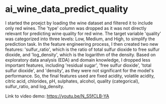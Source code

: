 # ai_wine_data_predict_quality
I started the proejct by loading the wine dataset and filtered it to include only red wines. The 'type' column was dropped as it was not directly relevant for predicting wine quality for red wine. The target variable 'quality' was categorized into three levels: Low, Medium, and High, to simplify the prediction task. In the feature engineering process, I then created two new features: 'sulfur_ratio', which is the ratio of total sulfur dioxide to free sulfur dioxide, and 'log_density', which is the logarithm of the density. Based on exploratory data analysis (EDA) and domain knowledge, I dropped less important features, including 'residual sugar', 'free sulfur dioxide', 'total sulfur dioxide', and 'density', as they were not significant for the model's performance. So, the final features used are fixed acidity, volatile acidity, citric acid, chlorides, pH, sulphates, alcohol, quality (categorical), sulfur_ratio, and log_density.

Link to video demo: https://youtu.be/N_S5fCLB-YA
